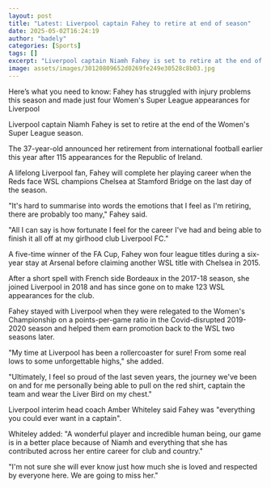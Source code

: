 ```yaml
---
layout: post
title: "Latest: Liverpool captain Fahey to retire at end of season"
date: 2025-05-02T16:24:19
author: "badely"
categories: [Sports]
tags: []
excerpt: "Liverpool captain Niamh Fahey is set to retire at the end of the Women's Super League season."
image: assets/images/30120809652d0269fe249e30528c8b03.jpg
---
```


Here’s what you need to know: Fahey has struggled with injury problems this season and made just four Women's Super League appearances for Liverpool

Liverpool captain Niamh Fahey is set to retire at the end of the Women's Super League season.

The 37-year-old announced her retirement from international football earlier this year after 115 appearances for the Republic of Ireland.

A lifelong Liverpool fan, Fahey will complete her playing career when the Reds face  WSL champions Chelsea at Stamford Bridge on the last day of the season.

"It's hard to summarise into words the emotions that I feel as I'm retiring, there are probably too many," Fahey said.

"All I can say is how fortunate I feel for the career I've had and being able to finish it all off at my girlhood club Liverpool FC."

A five-time winner of the FA Cup, Fahey won four league titles during a six-year stay at Arsenal before claiming another WSL title with Chelsea in 2015. 

After a short spell with French side Bordeaux in the 2017-18 season, she joined Liverpool in 2018 and has since gone on to make 123 WSL appearances for the club.

Fahey stayed with Liverpool when they were relegated to the Women's Championship on a points-per-game ratio in the Covid-disrupted 2019-2020 season and helped them earn promotion back to the WSL two seasons later.

"My time at Liverpool has been a rollercoaster for sure! From some real lows to some unforgettable highs," she added.

"Ultimately, I feel so proud of the last seven years, the journey we've been on and for me personally being able to pull on the red shirt, captain the team and wear the Liver Bird on my chest."

Liverpool interim head coach Amber Whiteley said Fahey was "everything you could ever want in a captain".

Whiteley added: "A wonderful player and incredible human being, our game is in a better place because of Niamh and everything that she has contributed across her entire career for club and country."

"I'm not sure she will ever know just how much she is loved and respected by everyone here. We are going to miss her."

